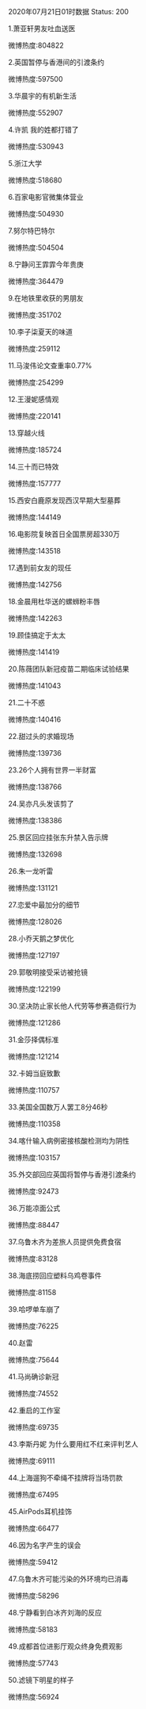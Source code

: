 2020年07月21日01时数据
Status: 200

1.萧亚轩男友吐血送医

微博热度:804822

2.英国暂停与香港间的引渡条约

微博热度:597500

3.华晨宇的有机新生活

微博热度:552907

4.许凯 我的姓都打错了

微博热度:530943

5.浙江大学

微博热度:518680

6.百家电影官微集体营业

微博热度:504930

7.努尔特巴特尔

微博热度:504504

8.宁静问王霏霏今年贵庚

微博热度:364479

9.在地铁里收获的男朋友

微博热度:351702

10.李子柒夏天的味道

微博热度:259112

11.马浚伟论文查重率0.77%

微博热度:254299

12.王漫妮感情观

微博热度:220141

13.穿越火线

微博热度:185724

14.三十而已特效

微博热度:157777

15.西安白鹿原发现西汉早期大型墓葬

微博热度:144149

16.电影院复映首日全国票房超330万

微博热度:143518

17.遇到前女友的现任

微博热度:142756

18.金晨用杜华送的螺蛳粉丰唇

微博热度:142263

19.顾佳搞定于太太

微博热度:141419

20.陈薇团队新冠疫苗二期临床试验结果

微博热度:141043

21.二十不惑

微博热度:140416

22.甜过头的求婚现场

微博热度:139736

23.26个人拥有世界一半财富

微博热度:138766

24.吴亦凡头发该剪了

微博热度:138386

25.景区回应挂张东升禁入告示牌

微博热度:132698

26.朱一龙听雷

微博热度:131121

27.恋爱中最加分的细节

微博热度:128026

28.小乔天鹅之梦优化

微博热度:127197

29.郭敬明接受采访被抢镜

微博热度:122199

30.坚决防止家长他人代劳等参赛造假行为

微博热度:121286

31.金莎择偶标准

微博热度:121214

32.卡姆当庭致歉

微博热度:110757

33.美国全国数万人罢工8分46秒

微博热度:110358

34.喀什输入病例密接核酸检测均为阴性

微博热度:103157

35.外交部回应英国将暂停与香港引渡条约

微博热度:92473

36.万能凉面公式

微博热度:88447

37.乌鲁木齐为差旅人员提供免费食宿

微博热度:83128

38.海底捞回应塑料乌鸡卷事件

微博热度:81158

39.哈啰单车崩了

微博热度:76225

40.赵雷

微博热度:75644

41.马尚确诊新冠

微博热度:74552

42.重启的工作室

微博热度:69735

43.李斯丹妮 为什么要用红不红来评判艺人

微博热度:69111

44.上海遛狗不牵绳不挂牌将当场罚款

微博热度:67495

45.AirPods耳机挂饰

微博热度:66477

46.因为名字产生的误会

微博热度:59412

47.乌鲁木齐可能污染的外环境均已消毒

微博热度:58296

48.宁静看到白冰齐刘海的反应

微博热度:58183

49.成都首位进影厅观众终身免费观影

微博热度:57743

50.滤镜下明星的样子

微博热度:56924

